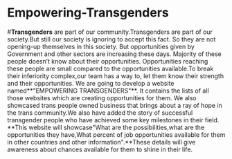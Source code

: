 # Empowering-Transgenders
#**Transgenders** are part of our community.Transgenders  are part of our society.But still our society is ignoring to accept this fact. So they are not opening-up themselves in this society.  But opportunities given by Government and other sectors are increasing these days. Majority of these people doesn’t know about their opportunities. Opportunities reaching these people are small compared to the opportunities available.To break their inferiority complex,our team has a way to, let them know their strength and their opportunities.
We are going to develop a website named**"EMPOWERING TRANSGENDERS"**.
It contains the lists of all those websites which are creating opportunities for them.
We also showcased trans people owned business that brings about a ray of hope in the trans community.We also have added the story of successful transgender people who have achieved some key milestones in their field. **This website will showcase"What are the possibilities,what are the opportunities they have,What percent of job opportunities available for them in other countries and other information".**These details will give awareness about chances available for them to shine in their life.
